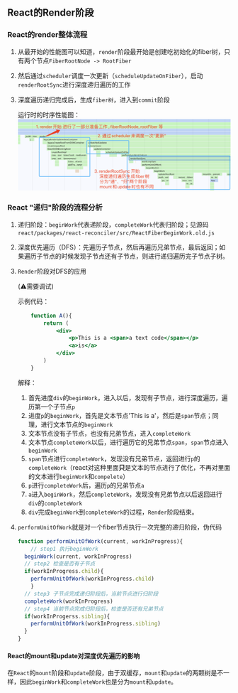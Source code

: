 ## React的Render阶段

### React的render整体流程

1. 从最开始的性能图可以知道，`render`阶段最开始是创建吃初始化的fiber树，只有两个节点`FiberRootNode -> RootFiber`

2. 然后通过`scheduler`调度一次更新（`scheduleUpdateOnFiber`），启动`renderRootSync`进行深度递归遍历的工作

3. 深度遍历递归完成后，生成`fiber树`，进入到`commit`阶段

    运行时的时序性能图：
    ![Render阶段流程简介](./Render阶段流程简介.png)

### React "递归"阶段的流程分析

1. 递归阶段：`beginWork`代表递阶段，`completeWork`代表归阶段；见源码`react/packages/react-reconciler/src/ReactFiberBeginWork.old.js`

2. 深度优先遍历（DFS）：先遍历子节点，然后再遍历兄弟节点，最后返回；如果遍历子节点的时候发现子节点还有子节点，则进行递归遍历完子节点子树。

3. `Render`阶段对DFS的应用

    (:warning:需要调试)

    示例代码：
    ```jsx
        function A(){
            return (
                <div>
                    <p>This is a <span>a text code</span></p>
                    <a>is</a>
                </div>
            )
        }
    ```

    解释：
    1. 首先进度`div`的`beginWork`，进入以后，发现有子节点，进行深度遍历，遍历第一个子节点`p`
    2. 进度`p`的`beginWork`，首先是文本节点'This is a'，然后是`span`节点；同理，进行文本节点的`beginWork`
    3. 文本节点没有子节点，也没有兄弟节点，进入`completeWork`
    4. 文本节点`completeWork`以后，进行遍历它的兄弟节点`span`，`span`节点进入`beginWork`
    5. `span`节点进行`completeWork`，发现没有兄弟节点，返回进行`p`的`completeWork`（react对这种里面**只**是文本的节点进行了优化，不再对里面的文本进行`beginWork`和`compelete`）
    6. `p`进行`completeWork`后，遍历`p`的兄弟节点`a`
    7. `a`进入`beginWork`，然后`completeWork`，发现没有兄弟节点以后返回进行`div`的`completeWork`
    8. `div`完成`beginWork`到`completeWork`的过程，`Render`阶段结束。
    
4. `performUnitOfWork`就是对一个fiber节点执行一次完整的递归阶段，伪代码

    ```javascript
    function performUnitOfWork(current, workInProgress){
    	// step1 执行beginWork
      beginWork(current, workInProgress)
      // step2 检查是否有子节点
      if(workInProgress.child){
        performUnitOfWork(workInProgress.child)
    	}
      // step3 子节点完成递归阶段后，当前节点进行归阶段
      completeWork(workInProgress)
      // step4 当前节点完成归阶段后，检查是否还有兄弟节点
      if(workInProgerss.sibling){
        performUnitOfWork(workInProgress.sibling)
      }
    }
    ```

    

#### React的mount和update对深度优先遍历的影响

在`React`的`mount`阶段和`update`阶段，由于双缓存，`mount`和`update`的两颗树是不一样，因此`beginWork`和`completeWork`也是分为`mount`和`update`。

